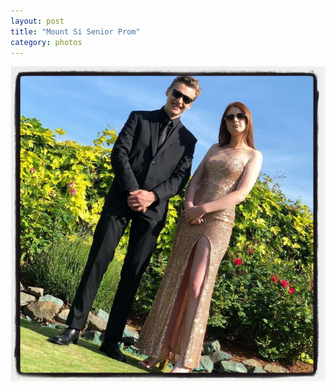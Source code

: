 ```yaml
---
layout: post
title: "Mount Si Senior Prom"
category: photos
---
```


[![Mount Si Senior Prom](/instagram/th-ByMB2PPJRms.jpg)](https://www.instagram.com/p/ByMB2PPJRms/)
